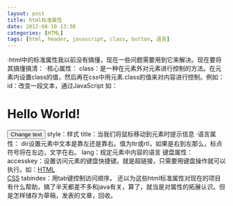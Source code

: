 ```yaml
---
layout: post
title: html标准属性
date: 2012-08-10 13:38
categories: [HTML]
tags: [html, header, javascript, class, button, 语言]
---
```

·html中的标准属性我以前没有搞懂，现在一些问题需要用到它来解决。现在要将其搞懂搞清：
·核心属性：
class：是一种在元素外对元素进行控制的方法。在元素内设置class的值，然后再在css中用元素.class的值来对内容进行控制。例如：<style type="text/css">
h1.intro
{
color:blue;
text-align:center;
}
.important {background-color:yellow;}
</style>
id：改变一段文本，通过JavaScript
如：<script type="text/javascript">
function change_header()
{
document.getElementById("myHeader").innerHTML="Nice day!";
}
</script>
</head>
<body>
<h1 id="myHeader">Hello World!</h1>
<button onclick="change_header()">Change text</button>
style：样式
title：当我们将鼠标移动到元素时提示信息
·语言属性：
dir设置元素中文本是靠左还是靠右。值为ltr或rtl，如果是右到左那么，标点符号将在左边，文字在右。
lang：规定元素中内容的语言
键盘属性：
accesskey：设置访问元素的键盘快捷键。就是超链接，只需要用键盘操作就可以执行。如：<a href="[http://www.w3school.com.cn/html/](http://www.w3school.com.cn/html/)"
 accesskey="h">HTML</a><br />
<a href="[http://www.w3school.com.cn/css/](http://www.w3school.com.cn/css/)" accesskey="c">CSS</a>
tabindex：用tab键控制访问顺序。
还以为这些html标准属性对现在的项目有什么帮助，搞了半天都差不多和java有关，算了，就当是对属性的拓展认识。但是怎样储存为草稿，发表的文章，回收。
